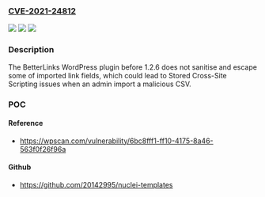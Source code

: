 ### [CVE-2021-24812](https://cve.mitre.org/cgi-bin/cvename.cgi?name=CVE-2021-24812)
![](https://img.shields.io/static/v1?label=Product&message=BetterLinks%20%E2%80%93%20Shorten%2C%20Track%20and%20Manage%20any%20URL&color=blue)
![](https://img.shields.io/static/v1?label=Version&message=1.2.6%3C%201.2.6%20&color=brighgreen)
![](https://img.shields.io/static/v1?label=Vulnerability&message=CWE-79%20Cross-site%20Scripting%20(XSS)&color=brighgreen)

### Description

The BetterLinks WordPress plugin before 1.2.6 does not sanitise and escape some of imported link fields, which could lead to Stored Cross-Site Scripting issues when an admin import a malicious CSV.

### POC

#### Reference
- https://wpscan.com/vulnerability/6bc8fff1-ff10-4175-8a46-563f0f26f96a

#### Github
- https://github.com/20142995/nuclei-templates

